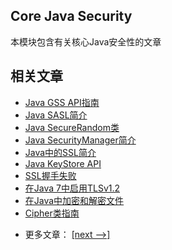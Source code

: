 ## Core Java Security

本模块包含有关核心Java安全性的文章

## 相关文章

+ [Java GSS API指南](https://tu-yucheng.github.io/java-security/2023/07/02/java-gss.html)
+ [Java SASL简介](https://tu-yucheng.github.io/java-security/2023/07/02/java-sasl.html)
+ [Java SecureRandom类](https://tu-yucheng.github.io/java-security/2023/07/02/java-secure-random.html)
+ [Java SecurityManager简介](https://tu-yucheng.github.io/java-security/2023/07/02/java-security-manager.html)
+ [Java中的SSL简介](https://tu-yucheng.github.io/java-security/2023/07/02/java-ssl.html)
+ [Java KeyStore API](https://tu-yucheng.github.io/java-security/2023/07/02/java-keystore.html)
+ [SSL握手失败](https://tu-yucheng.github.io/java-security/2023/07/02/java-ssl-handshake-failures.html)
+ [在Java 7中启用TLSv1.2](https://tu-yucheng.github.io/java-security/2023/07/02/java-7-tls-v12.html)
+ [在Java中加密和解密文件](https://tu-yucheng.github.io/java-security/2023/07/02/java-cipher-input-output-stream.html)
+ [Cipher类指南](https://tu-yucheng.github.io/java-security/2023/07/02/java-cipher-class.html)

- 更多文章： [[next -->]](../java-security-2/README.md)
